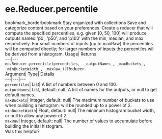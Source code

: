  
#  ee.Reducer.percentile 
bookmark_borderbookmark Stay organized with collections  Save and categorize content based on your preferences.
Create a reducer that will compute the specified percentiles, e.g. given [0, 50, 100] will produce outputs named 'p0', 'p50', and 'p100' with the min, median, and max respectively. For small numbers of inputs (up to maxRaw) the percentiles will be computed directly; for larger numbers of inputs the percentiles will be derived from a histogram. 
Usage| Returns  
---|---  
`ee.Reducer.percentile(percentiles,  _outputNames_, _maxBuckets_, _minBucketWidth_, _maxRaw_)`| Reducer  
Argument| Type| Details  
---|---|---  
`percentiles`| List| A list of numbers between 0 and 100.  
`outputNames`| List, default: null| A list of names for the outputs, or null to get default names.  
`maxBuckets`| Integer, default: null| The maximum number of buckets to use when building a histogram; will be rounded up to a power of 2.  
`minBucketWidth`| Float, default: null| The minimum histogram bucket width, or null to allow any power of 2.  
`maxRaw`| Integer, default: null| The number of values to accumulate before building the initial histogram.  
Was this helpful?
